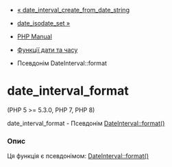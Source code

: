 - [« date_interval_create_from_date_string](function.date-interval-create-from-date-string.md)
- [date_isodate_set »](function.date-isodate-set.md)

- [PHP Manual](index.md)
- [Функції дати та часу](ref.datetime.md)
- Псевдонім DateInterval::format

# date_interval_format

(PHP 5 \>= 5.3.0, PHP 7, PHP 8)

date_interval_format - Псевдонім
[DateInterval::format()](dateinterval.format.md)

### Опис

Ця функція є псевдонімом:
[DateInterval::format()](dateinterval.format.md)
